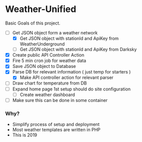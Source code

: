# Weather-Unified

Basic Goals of this project.
  - [ ] Get JSON object form a weather network 
    - [x] Get JSON object with stationId and ApiKey from WeatherUnderground
    - [ ] Get JSON object with stationId and ApiKey from Darksky
  - [x] Create public API Controller Action
  - [x] Fire 5 min cron job for weather data
  - [x] Save JSON object to Database
  - [x] Parse DB for relevant information ( just temp for starters )
    - [x] Make API controller action for relevant parser
  - [ ] Draw chart for temperature from DB
  - [ ] Expand home page 1st setup should do site configuration
    - [ ] Create weather dashboard
  - [ ] Make sure this can be done in some container
  
### Why?
 - Simplify process of setup and deployment
 - Most weather templates are written in PHP
 - This is 2019 
